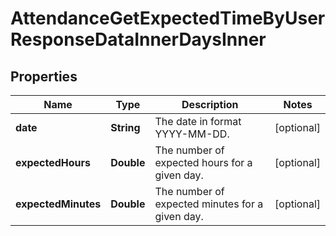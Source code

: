 

# AttendanceGetExpectedTimeByUserResponseDataInnerDaysInner


## Properties

| Name | Type | Description | Notes |
|------------ | ------------- | ------------- | -------------|
|**date** | **String** | The date in format YYYY-MM-DD. |  [optional] |
|**expectedHours** | **Double** | The number of expected hours for a given day. |  [optional] |
|**expectedMinutes** | **Double** | The number of expected minutes for a given day. |  [optional] |



